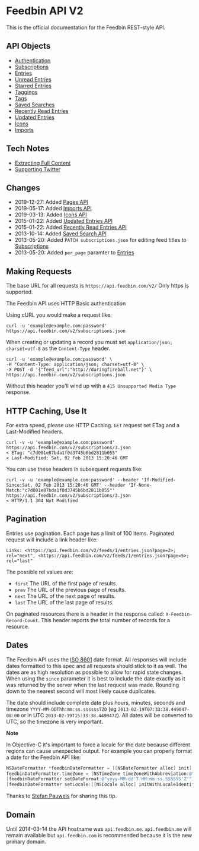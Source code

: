 Feedbin API V2
==============

This is the official documentation for the Feedbin REST-style API.

API Objects
-----------

- [Authentication](content/authentication.md)
- [Subscriptions](content/subscriptions.md)
- [Entries](content/entries.md)
- [Unread Entries](content/unread-entries.md)
- [Starred Entries](content/starred-entries.md)
- [Taggings](content/taggings.md)
- [Tags](content/tags.md)
- [Saved Searches](content/saved-searches.md)
- [Recently Read Entries](content/recently-read-entries.md)
- [Updated Entries](content/updated-entries.md)
- [Icons](content/icons.md)
- [Imports](content/imports.md)

Tech Notes
----------

- [Extracting Full Content](content/extract-full-content.md)
- [Supporting Twitter](content/supporting-twitter.md)

Changes
-------
- 2019-12-27: Added [Pages API](content/pages.md)
- 2019-05-17: Added [Imports API](content/imports.md)
- 2019-03-13: Added [Icons API](content/icons.md)
- 2015-01-22: Added [Updated Entries API](content/updated-entries.md)
- 2015-01-22: Added [Recently Read Entries API](content/recently-read-entries.md)
- 2013-10-14: Added [Saved Search API](content/saved-searches.md)
- 2013-05-20: Added `PATCH subscriptions.json` for editing feed titles to [Subscriptions](content/subscriptions.md#update-subscription)
- 2013-05-20: Added `per_page` paramter to [Entries](content/entries.md)

Making Requests
---------------

The base URL for all requests is `https://api.feedbin.com/v2/` Only https is supported.

The Feedbin API uses HTTP Basic authentication

Using cURL you would make a request like:

```shell
curl -u 'example@example.com:password' https://api.feedbin.com/v2/subscriptions.json
```

When creating or updating a record you must set `application/json; charset=utf-8` as the `Content-Type` header.

```shell
curl -u 'example@example.com:password' \
-H "Content-Type: application/json; charset=utf-8" \
-X POST -d '{"feed_url":"http://daringfireball.net"}' \
https://api.feedbin.com/v2/subscriptions.json
```

Without this header you'll wind up with a `415 Unsupported Media Type` response.

HTTP Caching, Use It
--------------------
For extra speed, please use HTTP Caching. `GET` request set ETag and a Last-Modified headers.

```shell
curl -v -u 'example@example.com:password'  https://api.feedbin.com/v2/subscriptions/3.json
< ETag: "c7d001e87bda1f0d3745b6bd2811b055"
< Last-Modified: Sat, 02 Feb 2013 15:20:46 GMT
```

You can use these headers in subsequent requests like:

```shell
curl -v -u 'example@example.com:password' --header 'If-Modified-Since:Sat, 02 Feb 2013 15:20:46 GMT' --header 'If-None-Match:"c7d001e87bda1f0d3745b6bd2811b055"' https://api.feedbin.com/v2/subscriptions/3.json
< HTTP/1.1 304 Not Modified
```

Pagination
----------
Entries use pagination. Each page has a limit of 100 items. Paginated request will include a link header like:

```
Links: <https://api.feedbin.com/v2/feeds/1/entries.json?page=2>; rel="next", <https://api.feedbin.com/v2/feeds/1/entries.json?page=5>; rel="last"
```

The possible rel values are:

- `first` The URL of the first page of results.
- `prev` The URL of the previous page of results.
- `next` The URL of the next page of results.
- `last` The URL of the last page of results.

On paginated resources there is a header in the response called: `X-Feedbin-Record-Count`. This header reports the total number of records for a resource.

Dates
-----
The Feedbin API uses the [ISO 8601](http://www.w3.org/TR/NOTE-datetime) date format. All responses will include dates formatted to this spec and all requests should stick to it as well. The dates are as high resolution as possible to allow for rapid state changes. When using the `since` parameter it is best to include the date exactly as it was returned by the server when the last request was made. Rounding down to the nearest second will most likely cause duplicates.

The date should include complete date plus hours, minutes, seconds and timezone `YYYY-MM-DDThh:mm:ss.ssssssTZD` (eg `2013-02-19T07:33:38.449047-08:00` or in UTC `2013-02-19T15:33:38.449047Z`). All dates will be converted to UTC, so the timezone is very important.

**Note**

In Objective-C it's important to force a locale for the date because different regions can cause unexpected output. For example you can properly format a date for the Feedbin API like:

```objectivec
NSDateFormatter *feedbinDateFormatter = [[NSDateFormatter alloc] init];
feedbinDateFormatter.timeZone = [NSTimeZone timeZoneWithAbbreviation:@"GMT"];
[feedbinDateFormatter setDateFormat:@"yyyy-MM-dd'T'HH:mm:ss.SSSSSS'Z'"];
[feedbinDateFormatter setLocale:[[NSLocale alloc] initWithLocaleIdentifier:@"en_US"]];
```

Thanks to [Stefan Pauwels](http://zoziapps.ch/) for sharing this tip.

Domain
------

Until 2014-03-14 the API hostname was `api.feedbin.me`. `api.feedbin.me` will remain available but `api.feedbin.com` is recommended because it is the new primary domain.
